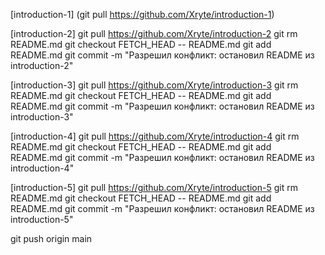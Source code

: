 [introduction-1]
(git pull https://github.com/Xryte/introduction-1)

[introduction-2]
git pull https://github.com/Xryte/introduction-2
git rm README.md
git checkout FETCH_HEAD -- README.md
git add README.md
git commit -m "Разрешил конфликт: остановил README из introduction-2"

[introduction-3]
git pull https://github.com/Xryte/introduction-3
git rm README.md
git checkout FETCH_HEAD -- README.md
git add README.md
git commit -m "Разрешил конфликт: остановил README из introduction-3"

[introduction-4]
git pull https://github.com/Xryte/introduction-4
git rm README.md
git checkout FETCH_HEAD -- README.md
git add README.md
git commit -m "Разрешил конфликт: остановил README из introduction-4"

[introduction-5]
git pull https://github.com/Xryte/introduction-5
git rm README.md
git checkout FETCH_HEAD -- README.md
git add README.md
git commit -m "Разрешил конфликт: остановил README из introduction-5"

git push origin main
